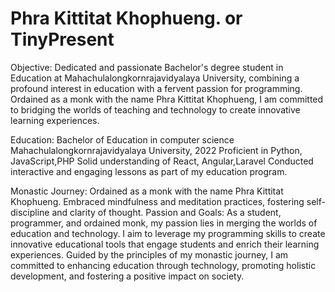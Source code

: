 # Phra Kittitat Khophueng. or TinyPresent

Objective:
Dedicated and passionate Bachelor's degree student in Education at Mahachulalongkornrajavidyalaya University, combining a profound interest in education with a fervent passion for programming. Ordained as a monk with the name Phra Kittitat Khophueng, I am committed to bridging the worlds of teaching and technology to create innovative learning experiences.

Education:
Bachelor of Education in computer science
Mahachulalongkornrajavidyalaya University, 2022
Proficient in Python, JavaScript,PHP
Solid understanding of React, Angular,Laravel
Conducted interactive and engaging lessons as part of my education program.

Monastic Journey:
Ordained as a monk with the name Phra Kittitat Khophueng.
Embraced mindfulness and meditation practices, fostering self-discipline and clarity of thought.
Passion and Goals:
As a student, programmer, and ordained monk, my passion lies in merging the worlds of education and technology. I aim to leverage my programming skills to create innovative educational tools that engage students and enrich their learning experiences. Guided by the principles of my monastic journey, I am committed to enhancing education through technology, promoting holistic development, and fostering a positive impact on society.
